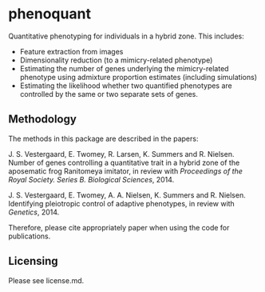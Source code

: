 # phenoquant

Quantitative phenotyping for individuals in a hybrid zone. This includes:
* Feature extraction from images
* Dimensionality reduction (to a mimicry-related phenotype)
* Estimating the number of genes underlying the mimicry-related phenotype using admixture proportion estimates (including simulations)
* Estimating the likelihood whether two quantified phenotypes are controlled by the same or two separate sets of genes.

## Methodology
The methods in this package are described in the papers:

J. S. Vestergaard, E. Twomey, R. Larsen, K. Summers and R. Nielsen. Number of genes controlling a quantitative trait in a hybrid zone  of the aposematic frog Ranitomeya imitator, in review with _Proceedings of the Royal Society. Series  B. Biological Sciences_, 2014. 

J. S. Vestergaard, E. Twomey, A. A. Nielsen, K. Summers and R. Nielsen. Identifying pleiotropic control of adaptive phenotypes, in review with _Genetics_, 2014. 

Therefore, please cite appropriately paper when using the code for publications.

## Licensing
Please see license.md. 